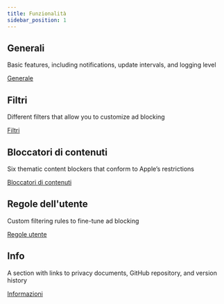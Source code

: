```yaml
---
title: Funzionalità
sidebar_position: 1
---
```


## Generali

Basic features, including notifications, update intervals, and logging level

[Generale](adguard-for-safari/features/general.md)

## Filtri

Different filters that allow you to customize ad blocking

[Filtri](/adguard-for-safari/features/filters.md)

## Bloccatori di contenuti

Six thematic content blockers that conform to Apple’s restrictions

[Bloccatori di contenuti](/adguard-for-safari/features/content-blockers/content-blockers.md)

## Regole dell'utente

Custom filtering rules to fine-tune ad blocking

[Regole utente](/adguard-for-safari/features/rules.md)

## Info

A section with links to privacy documents, GitHub repository, and version history

[Informazioni](/adguard-for-safari/features/about.md)
